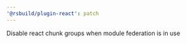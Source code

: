 ```yaml
---
'@rsbuild/plugin-react': patch
---
```


Disable react chunk groups when module federation is in use
